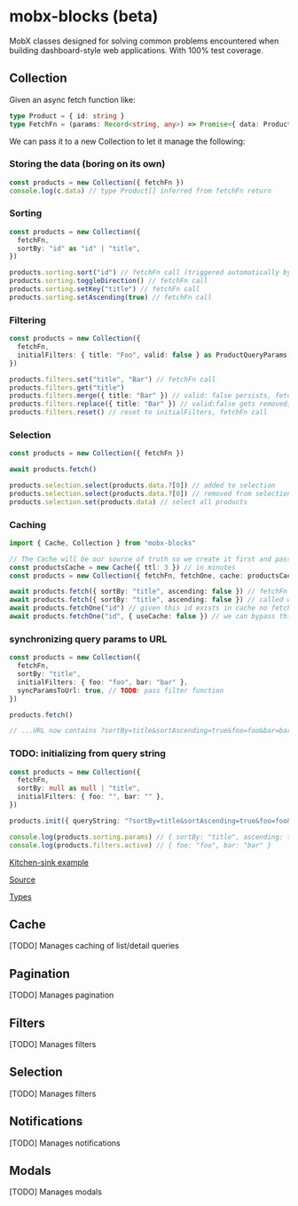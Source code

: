 # mobx-blocks (beta)

MobX classes designed for solving common problems encountered when building dashboard-style web applications. With 100% test coverage.

## Collection

Given an async fetch function like:

```typescript
type Product = { id: string }
type FetchFn = (params: Record<string, any>) => Promise<{ data: Product[] }>
```

We can pass it to a new Collection to let it manage the following:

### Storing the data (boring on its own)

```typescript
const products = new Collection({ fetchFn })
console.log(c.data) // type Product[] inferred from fetchFn return
```

<!-- ### TODO: Fetching with aborts -->

<!-- ### TODO: Searching with debounce -->

### Sorting

```typescript
const products = new Collection({
  fetchFn,
  sortBy: "id" as "id" | "title",
})

products.sorting.sort("id") // fetchFn call (triggered automatically by reaction)
products.sorting.toggleDirection() // fetchFn call
products.sorting.setKey("title") // fetchFn call
products.sorting.setAscending(true) // fetchFn call
```

### Filtering

```typescript
const products = new Collection({
  fetchFn,
  initialFilters: { title: "Foo", valid: false } as ProductQueryParams,
})

products.filters.set("title", "Bar") // fetchFn call
products.filters.get("title")
products.filters.merge({ title: "Bar" }) // valid: false persists, fetchFn call
products.filters.replace({ title: "Bar" }) // valid:false gets removed, fetchFn call
products.filters.reset() // reset to initialFilters, fetchFn call
```

### Selection

```typescript
const products = new Collection({ fetchFn })

await products.fetch()

products.selection.select(products.data.?[0]) // added to selection
products.selection.select(products.data.?[0]) // removed from selection
products.selection.set(products.data) // select all products
```

### Caching

```typescript
import { Cache, Collection } from "mobx-blocks"

// The Cache will be our source of truth so we create it first and pass it to the Collection
const productsCache = new Cache({ ttl: 3 }) // in minutes
const products = new Collection({ fetchFn, fetchOne, cache: productsCache })

await products.fetch({ sortBy: "title", ascending: false }) // fetchFn call
await products.fetch({ sortBy: "title", ascending: false }) // called with same params -> result returned from Cache
await products.fetchOne("id") // given this id exists in cache no fetchOne call will be made
await products.fetchOne("id", { useCache: false }) // we can bypass this behaviour if the fetchOne returns more detailed data
```

### synchronizing query params to URL

```typescript
const products = new Collection({
  fetchFn,
  sortBy: "title",
  initialFilters: { foo: "foo", bar: "bar" },
  syncParamsToUrl: true, // TODO: pass filter function
})

products.fetch()

// ...URL now contains ?sortBy=title&sortAscending=true&foo=foo&bar=bar
```

### TODO: initializing from query string

```typescript
const products = new Collection({
  fetchFn,
  sortBy: null as null | "title",
  initialFilters: { foo: "", bar: "" },
})

products.init({ queryString: "?sortBy=title&sortAscending=true&foo=foo&bar=bar" })

console.log(products.sorting.params) // { sortBy: "title", ascending: true }
console.log(products.filters.active) // { foo: "foo", bar: "bar" }
```

[Kitchen-sink example](https://github.com/Peterabsolon/mobx-blocks/blob/main/src/demo/src/Products/Products.store.tsx#L9)

[Source](https://github.com/Peterabsolon/mobx-blocks/blob/main/src/lib/Collection.ts#L7)

[Types](https://github.com/Peterabsolon/mobx-blocks/blob/main/src/lib/Collection.types.ts)

## Cache

[TODO] Manages caching of list/detail queries

## Pagination

[TODO] Manages pagination

## Filters

[TODO] Manages filters

## Selection

[TODO] Manages filters

## Notifications

[TODO] Manages notifications

## Modals

[TODO] Manages modals
